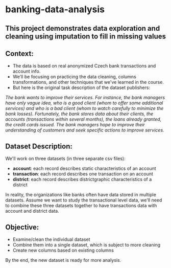 # banking-data-analysis

## This project demonstrates data exploration and cleaning using imputation to fill in missing values

## Context:
- The data is based on real anonymized Czech bank transactions and account info.
- We'll be focusing on practicing the data cleaning, columns transformations, and other techniques that we've learned in the course. 
- But here is the original task description of the dataset publishers:

*The bank wants to improve their services. For instance, the bank managers have only vague idea, who is a good client (whom to offer some additional services)   and who is a bad client (whom to watch carefully to minimize the bank losses). Fortunately, the bank stores data about their clients, the accounts (transactions within several months), the loans already granted, the credit cards issued. The bank managers hope to improve their understanding of customers and seek specific actions to improve services.*

## Dataset Description:

We'll work on three datasets (in three separate csv files):

  - **account**: each record describes static characteristics of an account
  - **transaction**: each record describes one transaction on an account
  - **district**: each record describes districtgraphic characteristics of a district
  
In reality, the organizations like banks often have data stored in multiple datasets. Assume we want to study the transactional level data, we'll need to combine these three datasets together to have transactions data with account and district data.

## Objective: 
   - Examine/clean the individual dataset
   - Combine them into a single dataset, which is subject to more cleaning
   - Create new columns based on existing columns

By the end, the new dataset is ready for more analysis.
